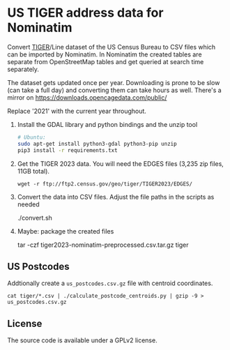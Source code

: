 US TIGER address data for Nominatim
===================================

Convert [TIGER](https://www.census.gov/geographies/mapping-files/time-series/geo/tiger-line-file.html)/Line
dataset of the US Census Bureau to CSV files which can be imported by Nominatim. In Nominatim the created
tables are separate from OpenStreetMap tables and get queried at search time separately.


The dataset gets updated once per year. Downloading is prone to be slow (can take a full day) and converting
them can take hours as well. There's a mirror on https://downloads.opencagedata.com/public/

Replace '2021' with the current year throughout.

  1. Install the GDAL library and python bindings and the unzip tool

        ```bash
        # Ubuntu:
        sudo apt-get install python3-gdal python3-pip unzip
        pip3 install -r requirements.txt
        ```

  2. Get the TIGER 2023 data. You will need the EDGES files
     (3,235 zip files, 11GB total).

         wget -r ftp://ftp2.census.gov/geo/tiger/TIGER2023/EDGES/

  3. Convert the data into CSV files. Adjust the file paths in the scripts as needed

        ./convert.sh <input-path> <output-path>

  4. Maybe: package the created files
  
        tar -czf tiger2023-nominatim-preprocessed.csv.tar.gz tiger


US Postcodes
-------------
Addtionally create a `us_postcodes.csv.gz` file with centroid coordinates.

    cat tiger/*.csv | ./calculate_postcode_centroids.py | gzip -9 > us_postcodes.csv.gz


License
-------
The source code is available under a GPLv2 license.

